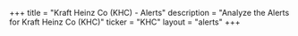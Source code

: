 +++
title = "Kraft Heinz Co (KHC) - Alerts"
description = "Analyze the Alerts for Kraft Heinz Co (KHC)"
ticker = "KHC"
layout = "alerts"
+++

